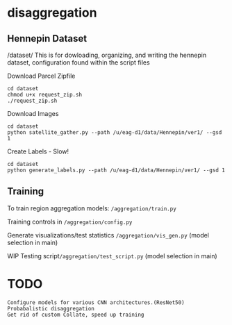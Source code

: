 # disaggregation

## Hennepin Dataset
/dataset/
This is for dowloading, organizing, and writing the hennepin dataset, 
configuration found within the script files

Download Parcel Zipfile
```
cd dataset
chmod u+x request_zip.sh
./request_zip.sh
```
Download Images
```
cd dataset
python satellite_gather.py --path /u/eag-d1/data/Hennepin/ver1/ --gsd 1
```
Create Labels - Slow!
```
cd dataset
python generate_labels.py --path /u/eag-d1/data/Hennepin/ver1/ --gsd 1
```
## Training
To train region aggregation models:
```/aggregation/train.py```

Training controls in ```/aggregation/config.py```

Generate visualizations/test statistics ```/aggregation/vis_gen.py``` (model selection in main)

WIP Testing script```/aggregation/test_script.py``` (model selection in main)

# TODO
    Configure models for various CNN architectures.(ResNet50)
    Probabalistic disaggregation
    Get rid of custom Collate, speed up training

